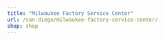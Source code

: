 ```yaml
---
title: "Milwaukee Factory Service Center"
url: /san-diego/milwaukee-factory-service-center/
shop: shop
---
```


